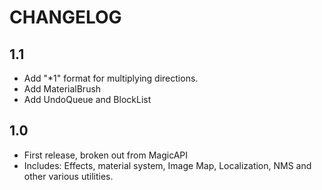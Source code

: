 # CHANGELOG

## 1.1

 - Add "*1" format for multiplying directions.
 - Add MaterialBrush
 - Add UndoQueue and BlockList

## 1.0

 - First release, broken out from MagicAPI
 - Includes: Effects, material system, Image Map, Localization, NMS and other various utilities.